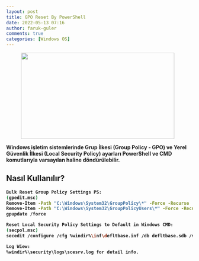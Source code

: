```yaml
---
layout: post
title: GPO Reset By PowerShell
date: 2022-05-13 07:16
author: faruk-guler
comments: true
categories: [Windows OS]
---
```

<!-- wp:image {"id":333,"width":414,"height":233,"sizeSlug":"large","linkDestination":"none"} -->
<figure class="wp-block-image size-large is-resized"><img src="https://farukguler.com/assets/post_images/powershell-4-sdn.jpg?w=1024" alt="" class="wp-image-333" width="414" height="233" /></figure>
<!-- /wp:image -->

<!-- wp:paragraph -->
<strong>Windows işletim sistemlerinde Grup İlkesi (Group Policy - GPO) ve Yerel Güvenlik İlkesi (Local Security Policy) ayarları PowerShell ve CMD komutlarıyla varsayılan haline döndürülebilir.
<!-- /wp:paragraph -->


<!-- wp:heading -->
<h2 class="wp-block-heading"><strong>Nasıl Kullanılır?</strong></h2>
<!-- /wp:heading -->

<!-- wp:preformatted -->
```bash
Bulk Reset Group Policy Settings PS:
(gpedit.msc)
Remove-Item -Path "C:\Windows\System32\GroupPolicy\*" -Force -Recurse
Remove-Item -Path "C:\Windows\System32\GroupPolicyUsers\*" -Force -Recurse
gpupdate /force

Reset Local Security Policy Settings to Default in Windows CMD:
(secpol.msc)
secedit /configure /cfg %windir%\inf\defltbase.inf /db defltbase.sdb /verbose

Log Wiew:
%windir%\security\logs\scesrv.log for detail info.
```
<!-- wp:paragraph -->
